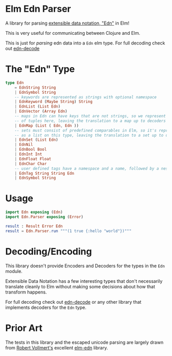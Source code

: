 # Elm Edn Parser

A library for parsing
[extensible data notation, "Edn"](https://github.com/edn-format/edn) in Elm!

This is very useful for communicating between Clojure and Elm.

This is just for _parsing_ edn data into a `Edn` elm type. For full decoding check out
[edn-decode](https://package.elm-lang.org/packages/abradley2/edn-decode/latest/)

# The "Edn" Type

```elm
type Edn
    = EdnString String
    | EdnSymbol String
    -- keywords are represented as strings with optional namespace
    | EdnKeyword (Maybe String) String
    | EdnList (List Edn)
    | EdnVector (Array Edn)
    -- maps in Edn can have keys that are not strings, so we represent them as a list
    -- of tuples here, leaving the translation to a map up to decoders
    | EdnMap (List ( Edn, Edn ))
    -- sets must consist of predefined comparables in Elm, so it's represented
    -- as a list on this type, leaving the translation to a set up to decoders
    | EdnSet (List Edn)
    | EdnNil
    | EdnBool Bool
    | EdnInt Int
    | EdnFloat Float
    | EdnChar Char
    -- user defined tags have a namespace and a name, followed by a nested edn value
    | EdnTag String String Edn
    | EdnSymbol String
```

# Usage

```elm
import Edn exposing (Edn)
import Edn.Parser exposing (Error)

result : Result Error Edn
result = Edn.Parser.run """(1 true {:hello "world"})""" 
```

# Decoding/Encoding

This library doesn't provide Encoders and Decoders for the types in the `Edn` module.

Extensible Data Notation has a few interesting types that don't necessarily translate cleanly to Elm
without making some decisions about how that transform happens.

For full decoding check out
[edn-decode](https://package.elm-lang.org/packages/abradley2/edn-decode/latest/)
or any other library that implements decoders for the `Edn` type.

# Prior Art

The tests in this library and the escaped unicode parsing are largely drawn from
[Robert Vollmert's](https://github.com/robx) excellent 
[elm-edn](https://github.com/robx/elm-edn) library.